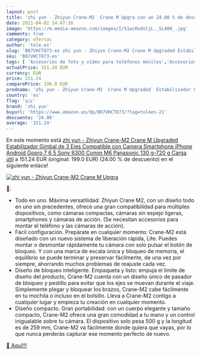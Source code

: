 ```yaml
---
layout: post
title: 'zhi yun - Zhiyun Crane-M2  Crane M Upgra con un 24.00 % de descuento'
date: 2021-04-02 14:47:16
image: 'https://m.media-amazon.com/images/I/51wcRsdoljL._SL400_.jpg'
comments: true
category: ofertas
author: 'tole.es'
slug: 'B07VHCT873-es zhi yun - Zhiyun Crane-M2 Crane M Upgraded Estabilizador...'
sku: 'B07VHCT873-es'
tags: [ 'Accesorios de foto y vídeo para teléfonos móviles','Accesorios para móviles','Comunicación móvil y accesorios','Electrónica','Estabilizadores y gimbals de mano para teléfono móvil','iphone','zhi yun', ]
actualPrice: 151.24 EUR
currency: EUR
price: 151.24
comparePrice: 199.0 EUR
prodname: 'zhi yun - Zhiyun Crane-M2  Crane M Upgraded  Estabilizador Gimbal de 3 Ejes Compatible con Camera Smartphone iPhone Android  Gopro 7 6 5  Sony 6300 Conon M6 Panasonic  130 g-720 g Carga útil'
country: 'es'
flag: '🇪🇸'
brand: 'zhi yun'
buyurl: 'https://www.amazon.es/dp/B07VHCT873/?tag=tolees-21'
descuento: '24.00'
average: '151.24'
---
```


En este momento está [zhi yun - Zhiyun Crane-M2  Crane M Upgraded  Estabilizador Gimbal de 3 Ejes Compatible con Camera Smartphone iPhone Android  Gopro 7 6 5  Sony 6300 Conon M6 Panasonic  130 g-720 g Carga útil](https://www.amazon.es/dp/B07VHCT873/?tag=tolees-21) a 151.24 EUR (original: 199.0 EUR) (24.00 %  de descuento) en el siguiente enlace!

[![zhi yun - Zhiyun Crane-M2  Crane M Upgra](https://m.media-amazon.com/images/I/51wcRsdoljL._SL400_.jpg)](https://www.amazon.es/dp/B07VHCT873/?tag=tolees-21)

🔎:

- Todo en uno. Máxima versatilidad: Zhiyun Crane M2, con un diseño todo en uno sin precedentes, ofrece una gran compatibilidad para múltiples dispositivos, como cámaras compactas, cámaras sin espejo ligeras, smartphones y cámaras de acción. (Se necesitan accesorios para montar el teléfono y las cámaras de acción).
- Fácil configuración. Prepárate en cualquier momento: Crane-M2 está diseñado con un nuevo sistema de liberación rápida, Lite. Puedes montar o desmontar rápidamente tu cámara con solo pulsar el botón de bloqueo. Y con una marca de escala única y bloqueo de memoria, el equilibrio se puede terminar y preservar fácilmente, de una vez por siempre, ahorrando muchos problemas de reajuste cada vez.
- Diseño de bloqueo inteligente. Empaqueta y listo: empuja el límite de diseño del producto, Crane-M2 cuenta con un diseño único de pasador de bloqueo y pestillo para evitar que los ejes se muevan durante el viaje. Simplemente plegar y bloquear los brazos, Crane-M2 cabe fácilmente en tu mochila o incluso en el bolsillo. Lleva a Crane-M2 contigo a cualquier lugar y empieza tu creación en cualquier momento.
- Diseño compacto. Gran portabilidad: con un cuerpo elegante y tamaño compacto, Crane-M2 ofrece una gran comodidad a tu mano y un control inigualable sobre tu cámara. El dispositivo solo pesa 500 g y la longitud es de 259 mm, Crane-M2 va fácilmente donde quiera que vayas, por lo que nunca perderás capturar ese momento perfecto de nuevo.

[🛒 Aquí!!!](https://www.amazon.es/dp/B07VHCT873/?tag=tolees-21)
